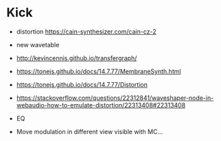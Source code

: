 # Kick

- distortion https://cain-synthesizer.com/cain-cz-2
- new wavetable

- http://kevincennis.github.io/transfergraph/

- https://tonejs.github.io/docs/14.7.77/MembraneSynth.html
- https://tonejs.github.io/docs/14.7.77/Distortion
- https://stackoverflow.com/questions/22312841/waveshaper-node-in-webaudio-how-to-emulate-distortion/22313408#22313408

- EQ

- Move modulation in different view visible with MC...
